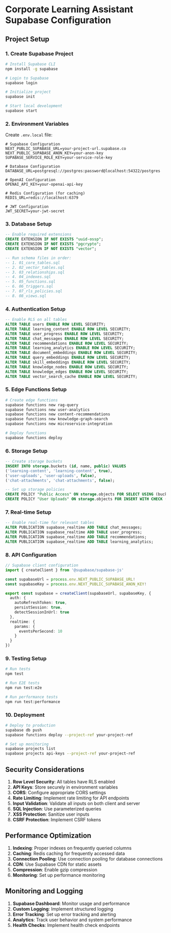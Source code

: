# Corporate Learning Assistant Supabase Configuration

## Project Setup

### 1. Create Supabase Project
```bash
# Install Supabase CLI
npm install -g supabase

# Login to Supabase
supabase login

# Initialize project
supabase init

# Start local development
supabase start
```

### 2. Environment Variables
Create `.env.local` file:
```env
# Supabase Configuration
NEXT_PUBLIC_SUPABASE_URL=your-project-url.supabase.co
NEXT_PUBLIC_SUPABASE_ANON_KEY=your-anon-key
SUPABASE_SERVICE_ROLE_KEY=your-service-role-key

# Database Configuration
DATABASE_URL=postgresql://postgres:password@localhost:54322/postgres

# OpenAI Configuration
OPENAI_API_KEY=your-openai-api-key

# Redis Configuration (for caching)
REDIS_URL=redis://localhost:6379

# JWT Configuration
JWT_SECRET=your-jwt-secret
```

### 3. Database Setup
```sql
-- Enable required extensions
CREATE EXTENSION IF NOT EXISTS "uuid-ossp";
CREATE EXTENSION IF NOT EXISTS "pgcrypto";
CREATE EXTENSION IF NOT EXISTS "vector";

-- Run schema files in order:
-- 1. 01_core_tables.sql
-- 2. 02_vector_tables.sql
-- 3. 03_relationships.sql
-- 4. 04_indexes.sql
-- 5. 05_functions.sql
-- 6. 06_triggers.sql
-- 7. 07_rls_policies.sql
-- 8. 08_views.sql
```

### 4. Authentication Setup
```sql
-- Enable RLS on all tables
ALTER TABLE users ENABLE ROW LEVEL SECURITY;
ALTER TABLE learning_content ENABLE ROW LEVEL SECURITY;
ALTER TABLE user_progress ENABLE ROW LEVEL SECURITY;
ALTER TABLE chat_messages ENABLE ROW LEVEL SECURITY;
ALTER TABLE recommendations ENABLE ROW LEVEL SECURITY;
ALTER TABLE learning_analytics ENABLE ROW LEVEL SECURITY;
ALTER TABLE document_embeddings ENABLE ROW LEVEL SECURITY;
ALTER TABLE query_embeddings ENABLE ROW LEVEL SECURITY;
ALTER TABLE skill_embeddings ENABLE ROW LEVEL SECURITY;
ALTER TABLE knowledge_nodes ENABLE ROW LEVEL SECURITY;
ALTER TABLE knowledge_edges ENABLE ROW LEVEL SECURITY;
ALTER TABLE vector_search_cache ENABLE ROW LEVEL SECURITY;
```

### 5. Edge Functions Setup
```bash
# Create edge functions
supabase functions new rag-query
supabase functions new user-analytics
supabase functions new content-recommendations
supabase functions new knowledge-graph-search
supabase functions new microservice-integration

# Deploy functions
supabase functions deploy
```

### 6. Storage Setup
```sql
-- Create storage buckets
INSERT INTO storage.buckets (id, name, public) VALUES 
('learning-content', 'learning-content', true),
('user-uploads', 'user-uploads', false),
('chat-attachments', 'chat-attachments', false);

-- Set up storage policies
CREATE POLICY "Public Access" ON storage.objects FOR SELECT USING (bucket_id = 'learning-content');
CREATE POLICY "User Uploads" ON storage.objects FOR INSERT WITH CHECK (bucket_id = 'user-uploads' AND auth.uid()::text = (storage.foldername(name))[1]);
```

### 7. Real-time Setup
```sql
-- Enable real-time for relevant tables
ALTER PUBLICATION supabase_realtime ADD TABLE chat_messages;
ALTER PUBLICATION supabase_realtime ADD TABLE user_progress;
ALTER PUBLICATION supabase_realtime ADD TABLE recommendations;
ALTER PUBLICATION supabase_realtime ADD TABLE learning_analytics;
```

### 8. API Configuration
```typescript
// Supabase client configuration
import { createClient } from '@supabase/supabase-js'

const supabaseUrl = process.env.NEXT_PUBLIC_SUPABASE_URL!
const supabaseKey = process.env.NEXT_PUBLIC_SUPABASE_ANON_KEY!

export const supabase = createClient(supabaseUrl, supabaseKey, {
  auth: {
    autoRefreshToken: true,
    persistSession: true,
    detectSessionInUrl: true
  },
  realtime: {
    params: {
      eventsPerSecond: 10
    }
  }
})
```

### 9. Testing Setup
```bash
# Run tests
npm test

# Run E2E tests
npm run test:e2e

# Run performance tests
npm run test:performance
```

### 10. Deployment
```bash
# Deploy to production
supabase db push
supabase functions deploy --project-ref your-project-ref

# Set up monitoring
supabase projects list
supabase projects api-keys --project-ref your-project-ref
```

## Security Considerations

1. **Row Level Security**: All tables have RLS enabled
2. **API Keys**: Store securely in environment variables
3. **CORS**: Configure appropriate CORS settings
4. **Rate Limiting**: Implement rate limiting for API endpoints
5. **Input Validation**: Validate all inputs on both client and server
6. **SQL Injection**: Use parameterized queries
7. **XSS Protection**: Sanitize user inputs
8. **CSRF Protection**: Implement CSRF tokens

## Performance Optimization

1. **Indexing**: Proper indexes on frequently queried columns
2. **Caching**: Redis caching for frequently accessed data
3. **Connection Pooling**: Use connection pooling for database connections
4. **CDN**: Use Supabase CDN for static assets
5. **Compression**: Enable gzip compression
6. **Monitoring**: Set up performance monitoring

## Monitoring and Logging

1. **Supabase Dashboard**: Monitor usage and performance
2. **Custom Logging**: Implement structured logging
3. **Error Tracking**: Set up error tracking and alerting
4. **Analytics**: Track user behavior and system performance
5. **Health Checks**: Implement health check endpoints


